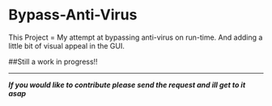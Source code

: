 # Bypass-Anti-Virus
This Project = My attempt at bypassing anti-virus on run-time. And adding a
little bit of visual appeal in the GUI.

##Still a work in progress!!
_____
***If you would like to contribute please send the request and ill get to it asap***

